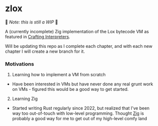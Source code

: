 # zlox

👷 _Note: this is still a WIP_ 👷

A (currently incomplete) Zig implementation of the Lox bytecode VM as featured in [Crafting Interpreters](https://craftinginterpreters.com/).

Will be updating this repo as I complete each chapter, and with each new chapter I will create a new branch for it.

### Motivations

1. Learning how to implement a VM from scratch

- Have been interested in VMs but have never done any real grunt work on VMs - figured this would be a good way to get started.

2. Learning Zig

- Started writing Rust regularly since 2022, but realized that I've been way too out-of-touch with low-level programming.
Thought [Zig](https://ziglang.org/) is probably a good way for me to get out of my high-level comfy land
